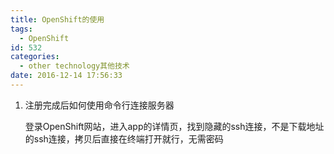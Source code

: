 ```yaml
---
title: OpenShift的使用
tags:
  - OpenShift
id: 532
categories:
  - other technology其他技术
date: 2016-12-14 17:56:33
---
```


1.  注册完成后如何使用命令行连接服务器

    登录OpenShift网站，进入app的详情页，找到隐藏的ssh连接，不是下载地址的ssh连接，拷贝后直接在终端打开就行，无需密码
    